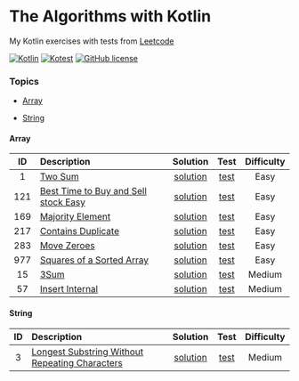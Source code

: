 [//]: # (Copyright [2023] [Anton Kotler kotler.developer@gmail.com] License MIT)

# The Algorithms with Kotlin

My Kotlin exercises with tests from [Leetcode](https://leetcode.com/kotlerdev)

[//]: # ([![Kotlin Stable]&#40;https://kotl.in/badges/stable.svg&#41;]&#40;https://kotlinlang.org/docs/components-stability.html&#41;)
[![Kotlin](https://img.shields.io/badge/kotlin-1.9.10-a571e6.svg)](http://kotlinlang.org)
[![Kotest](https://img.shields.io/badge/kotest-5.7-61904f.svg)](https://kotest.io)
[![GitHub license](https://img.shields.io/badge/license-MIT-548af7.svg)](https://www.apache.org/licenses/LICENSE-2.0)

### Topics

- [Array](#array)

[//]: # (- [Stack]&#40;#stack&#41;)

[//]: # (- [Linked List]&#40;#linked-list&#41;)

- [String](#string)

[//]: # (- [Binary Tree]&#40;#binary-tree&#41;)

[//]: # (- [Binary Search]&#40;#binary-search&#41;)

[//]: # (- [Graph]&#40;#graph&#41;)

[//]: # (- [Binary Search Tree]&#40;#binary-search-tree&#41;)

[//]: # (- [Hash Table]&#40;#hash-table&#41;)

[//]: # (- [Dynamic Programming]&#40;#dynamic-programming&#41;)

[//]: # (- [Binary]&#40;#binary&#41;)

[//]: # (- [Math]&#40;#math&#41;)

[//]: # (- [Heap]&#40;#heap&#41;)

[//]: # (- [Trie]&#40;#trie&#41;)

[//]: # (- [Recursion]&#40;#recursion&#41;)

[//]: # (- [Matrix]&#40;#matrix&#41;)

[//]: # (- [Queue]&#40;#queue&#41;)

#### Array

| ID  | Description                                                                                   |                            Solution                            |                              Test                              | Difficulty |
|:---:|:----------------------------------------------------------------------------------------------|:--------------------------------------------------------------:|:--------------------------------------------------------------:|:----------:|
|  1  | [Two Sum](src/main/kotlin/exercise/easy/id1/Description1.md)                                  |   [solution](src/main/kotlin/exercise/easy/id1/Solution1.kt)   |   [test](src/test/kotlin/exercise/easy/id1/Solution1Test.kt)   |    Easy    |
| 121 | [Best Time to Buy and Sell stock Easy](src/main/kotlin/exercise/easy/id121/Description121.md) | [solution](src/main/kotlin/exercise/easy/id121/Solution121.kt) | [test](src/test/kotlin/exercise/easy/id121/Solution121Test.kt) |    Easy    |
| 169 | [Majority Element](src/main/kotlin/exercise/easy/id169/Description169.md)                     | [solution](src/main/kotlin/exercise/easy/id169/Solution169.kt) | [test](src/test/kotlin/exercise/easy/id169/Solution169Test.kt) |    Easy    |
| 217 | [Contains Duplicate](src/main/kotlin/exercise/easy/id217/Description217.md)                   | [solution](src/main/kotlin/exercise/easy/id217/Solution217.kt) | [test](src/test/kotlin/exercise/easy/id217/Solution217Test.kt) |    Easy    |
| 283 | [Move Zeroes](src/main/kotlin/exercise/easy/id283/Description283.md)                          | [solution](src/main/kotlin/exercise/easy/id283/Solution283.kt) | [test](src/test/kotlin/exercise/easy/id283/Solution283Test.kt) |    Easy    |
| 977 | [Squares of a Sorted Array](src/main/kotlin/exercise/easy/id977/Description977.md)            | [solution](src/main/kotlin/exercise/easy/id977/Solution977.kt) | [test](src/test/kotlin/exercise/easy/id977/Solution977Test.kt) |    Easy    |
| 15  | [3Sum](src/main/kotlin/exercise/medium/id15/Description15.md)                                 | [solution](src/main/kotlin/exercise/medium/id15/Solution15.kt) | [test](src/test/kotlin/exercise/medium/id15/Solution15Test.kt) |   Medium   |
| 57  | [Insert Internal](src/main/kotlin/exercise/medium/id57/Description57.md)                      | [solution](src/main/kotlin/exercise/medium/id57/Solution57.kt) | [test](src/test/kotlin/exercise/medium/id57/Solution57Test.kt) |   Medium   |

#### String

| ID | Description                                                                                           |                           Solution                           |                             Test                             | Difficulty |
|:--:|:------------------------------------------------------------------------------------------------------|:------------------------------------------------------------:|:------------------------------------------------------------:|:----------:|
| 3  | [Longest Substring Without Repeating Characters](src/main/kotlin/exercise/medium/id3/Description3.md) | [solution](src/main/kotlin/exercise/medium/id3/Solution3.kt) | [test](src/test/kotlin/exercise/medium/id3/Solution3Test.kt) |   Medium   |

[//]: # (https://www.techinterviewhandbook.org/grind75?weeks=26&hours=40&grouping=topics)

[//]: # (https://github.com/ikatyang/emoji-cheat-sheet)

[//]: # (https://codex.so/licenses)